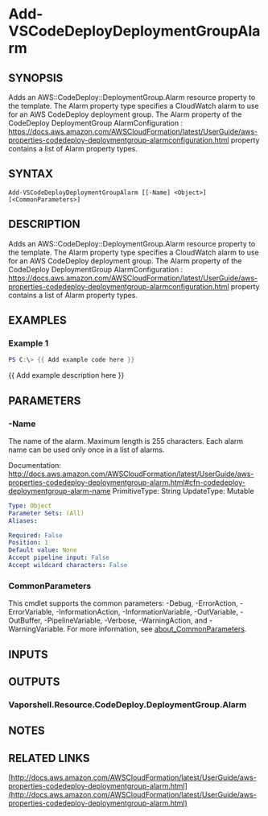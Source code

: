 # Add-VSCodeDeployDeploymentGroupAlarm

## SYNOPSIS
Adds an AWS::CodeDeploy::DeploymentGroup.Alarm resource property to the template.
The Alarm property type specifies a CloudWatch alarm to use for an AWS CodeDeploy deployment group.
The Alarm property of the  CodeDeploy DeploymentGroup AlarmConfiguration : https://docs.aws.amazon.com/AWSCloudFormation/latest/UserGuide/aws-properties-codedeploy-deploymentgroup-alarmconfiguration.html property contains a list of Alarm property types.

## SYNTAX

```
Add-VSCodeDeployDeploymentGroupAlarm [[-Name] <Object>] [<CommonParameters>]
```

## DESCRIPTION
Adds an AWS::CodeDeploy::DeploymentGroup.Alarm resource property to the template.
The Alarm property type specifies a CloudWatch alarm to use for an AWS CodeDeploy deployment group.
The Alarm property of the  CodeDeploy DeploymentGroup AlarmConfiguration : https://docs.aws.amazon.com/AWSCloudFormation/latest/UserGuide/aws-properties-codedeploy-deploymentgroup-alarmconfiguration.html property contains a list of Alarm property types.

## EXAMPLES

### Example 1
```powershell
PS C:\> {{ Add example code here }}
```

{{ Add example description here }}

## PARAMETERS

### -Name
The name of the alarm.
Maximum length is 255 characters.
Each alarm name can be used only once in a list of alarms.

Documentation: http://docs.aws.amazon.com/AWSCloudFormation/latest/UserGuide/aws-properties-codedeploy-deploymentgroup-alarm.html#cfn-codedeploy-deploymentgroup-alarm-name
PrimitiveType: String
UpdateType: Mutable

```yaml
Type: Object
Parameter Sets: (All)
Aliases:

Required: False
Position: 1
Default value: None
Accept pipeline input: False
Accept wildcard characters: False
```

### CommonParameters
This cmdlet supports the common parameters: -Debug, -ErrorAction, -ErrorVariable, -InformationAction, -InformationVariable, -OutVariable, -OutBuffer, -PipelineVariable, -Verbose, -WarningAction, and -WarningVariable. For more information, see [about_CommonParameters](http://go.microsoft.com/fwlink/?LinkID=113216).

## INPUTS

## OUTPUTS

### Vaporshell.Resource.CodeDeploy.DeploymentGroup.Alarm
## NOTES

## RELATED LINKS

[http://docs.aws.amazon.com/AWSCloudFormation/latest/UserGuide/aws-properties-codedeploy-deploymentgroup-alarm.html](http://docs.aws.amazon.com/AWSCloudFormation/latest/UserGuide/aws-properties-codedeploy-deploymentgroup-alarm.html)

